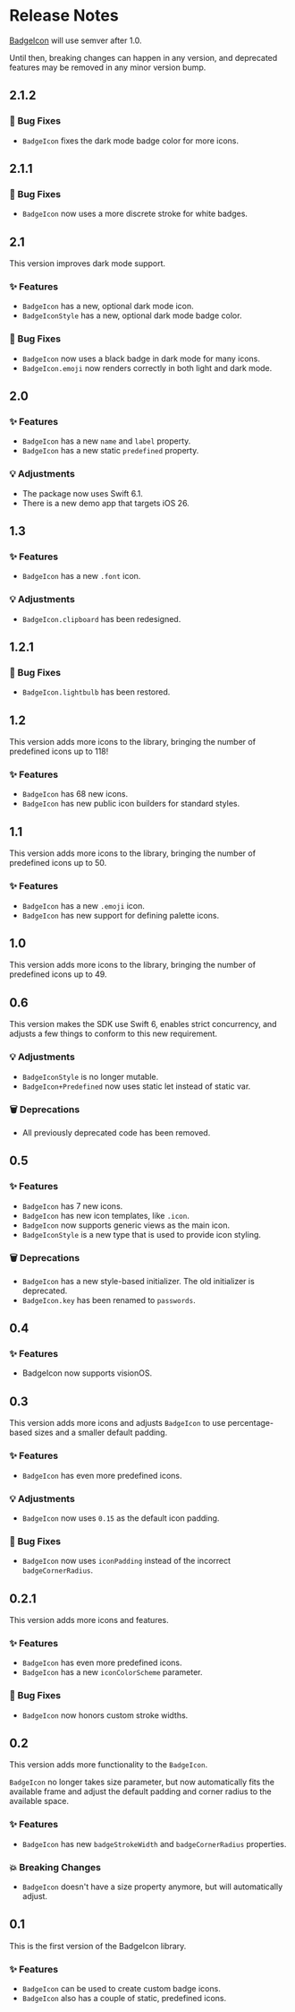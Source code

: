 # Release Notes

[BadgeIcon](https://github.com/danielsaidi/BadgeIcon) will use semver after 1.0. 

Until then, breaking changes can happen in any version, and deprecated features may be removed in any minor version bump.



## 2.1.2

### 🐛 Bug Fixes

* `BadgeIcon` fixes the dark mode badge color for more icons.



## 2.1.1

### 🐛 Bug Fixes

* `BadgeIcon` now uses a more discrete stroke for white badges.



## 2.1

This version improves dark mode support.

### ✨ Features

* `BadgeIcon` has a new, optional dark mode icon.
* `BadgeIconStyle` has a new, optional dark mode badge color.

### 🐛 Bug Fixes

* `BadgeIcon` now uses a black badge in dark mode for many icons.
* `BadgeIcon.emoji` now renders correctly in both light and dark mode.



## 2.0

### ✨ Features

* `BadgeIcon` has a new `name` and `label` property.
* `BadgeIcon` has a new static `predefined` property.

### 💡 Adjustments

* The package now uses Swift 6.1. 
* There is a new demo app that targets iOS 26. 



## 1.3

### ✨ Features

* `BadgeIcon` has a new `.font` icon.

### 💡 Adjustments

* `BadgeIcon.clipboard` has been redesigned.



## 1.2.1

### 🐛 Bug Fixes

* `BadgeIcon.lightbulb` has been restored.



## 1.2

This version adds more icons to the library, bringing the number of predefined icons up to 118!

### ✨ Features

* `BadgeIcon` has 68 new icons.
* `BadgeIcon` has new public icon builders for standard styles.



## 1.1

This version adds more icons to the library, bringing the number of predefined icons up to 50.

### ✨ Features

* `BadgeIcon` has a new `.emoji` icon.
* `BadgeIcon` has new support for defining palette icons.



## 1.0

This version adds more icons to the library, bringing the number of predefined icons up to 49.



## 0.6

This version makes the SDK use Swift 6, enables strict concurrency, and adjusts a few things to conform to this new requirement.

### 💡 Adjustments

* `BadgeIconStyle` is no longer mutable.
* `BadgeIcon+Predefined` now uses static let instead of static var.

### 🗑️ Deprecations

* All previously deprecated code has been removed.




## 0.5

### ✨ Features

* `BadgeIcon` has 7 new icons.
* `BadgeIcon` has new icon templates, like `.icon`.
* `BadgeIcon` now supports generic views as the main icon.
* `BadgeIconStyle` is a new type that is used to provide icon styling.

### 🗑️ Deprecations

* `BadgeIcon` has a new style-based initializer. The old initializer is deprecated.
* `BadgeIcon.key` has been renamed to `passwords`.



## 0.4

### ✨ Features

* BadgeIcon now supports visionOS.



## 0.3

This version adds more icons and adjusts `BadgeIcon` to use percentage-based sizes and a smaller default padding.

### ✨ Features

* `BadgeIcon` has even more predefined icons.

### 💡 Adjustments

* `BadgeIcon` now uses `0.15` as the default icon padding.

### 🐛 Bug Fixes

* `BadgeIcon` now uses `iconPadding` instead of the incorrect `badgeCornerRadius`.



## 0.2.1

This version adds more icons and features. 

### ✨ Features

* `BadgeIcon` has even more predefined icons.
* `BadgeIcon` has a new `iconColorScheme` parameter.

### 🐛 Bug Fixes

* `BadgeIcon` now honors custom stroke widths.



## 0.2

This version adds more functionality to the `BadgeIcon`.

`BadgeIcon` no longer takes size parameter, but now automatically fits the available frame and adjust the default padding and corner radius to the available space. 

### ✨ Features

* `BadgeIcon` has new `badgeStrokeWidth` and `badgeCornerRadius` properties.

### 💥 Breaking Changes

* `BadgeIcon` doesn't have a size property anymore, but will automatically adjust.



## 0.1

This is the first version of the BadgeIcon library.

### ✨ Features

* `BadgeIcon` can be used to create custom badge icons.
* `BadgeIcon` also has a couple of static, predefined icons.  
